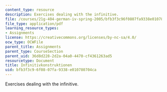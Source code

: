 ```yaml
---
content_type: resource
description: Exercises dealing with the infinitive.
file: /courses/21g-404-german-iv-spring-2005/bfb3f3c96f0807fa9338e010780704ca_MIT21G_404S05_infinitvkons.pdf
file_type: application/pdf
learning_resource_types:
- Assignments
license: https://creativecommons.org/licenses/by-nc-sa/4.0/
ocw_type: OCWFile
parent_title: Assignments
parent_type: CourseSection
parent_uid: 36d8d228-2d2a-04a0-4470-cf4361263ad5
resourcetype: Document
title: Infinitivkonstruktionen
uid: bfb3f3c9-6f08-07fa-9338-e010780704ca
---
```

Exercises dealing with the infinitive.